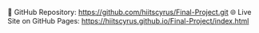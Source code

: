 🔗 GitHub Repository: https://github.com/hiitscyrus/Final-Project.git
🌐 Live Site on GitHub Pages: https://hiitscyrus.github.io/Final-Project/index.html
